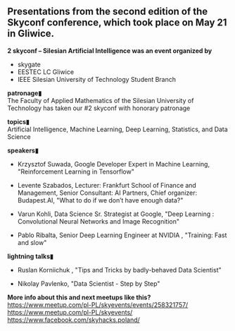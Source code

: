 ## Presentations from the second edition of the Skyconf conference, which took place on May 21 in Gliwice.

**2 skyconf – Silesian Artificial Intelligence was an event organized by**
 - skygate  
 - EESTEC LC Gliwice  
 - IEEE Silesian University of Technology Student Branch  
  
**patronage▮**  
The Faculty of Applied Mathematics of the Silesian University of Technology has taken our #2 skyconf with honorary patronage  
  
**topics▮**  
Artificial Intelligence, Machine Learning, Deep Learning, Statistics, and Data Science

**speakers▮**  
 - Krzysztof Suwada, Google Developer Expert in Machine Learning, "Reinforcement Learning in Tensorflow"
 
 - Levente Szabados,  Lecturer: Frankfurt School of Finance and Management,  Senior Consultant: AI Partners,  Chief organizer: Budapest.AI, "What to do if we don’t have enough data?" 
  
 - Varun Kohli, Data Science Sr. Strategist at Google, "Deep Learning : Convolutional Neural Networks and Image Recognition" 
  
 - Pablo Ribalta, Senior Deep Learning Engineer at NVIDIA , "Training: Fast and slow"  
  
**lightning talks▮**  
  
- Ruslan Korniichuk , "Tips and Tricks by badly-behaved Data Scientist" 
    
- Nikolay Pavlenko, "Data Scientist - Step by Step"

**More info about this and next meetups like this?**
https://www.meetup.com/pl-PL/skyevents/events/258321757/
https://www.meetup.com/pl-PL/skyevents/
https://www.facebook.com/skyhacks.poland/ 
